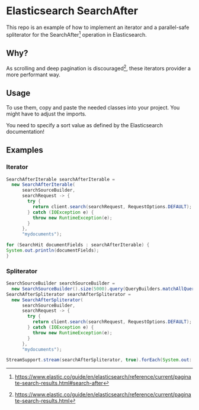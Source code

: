 # Elasticsearch SearchAfter
This repo is an example of how to implement an iterator and a parallel-safe spliterator for the
SearchAfter[^1] operation in Elasticsearch.

## Why?
As scrolling and deep pagination is discouraged[^2], these iterators provider a more performant way.


## Usage
To use them, copy and paste the needed classes into your project. You might have to adjust
the imports.

You need to specify a sort value as defined by the Elasticsearch documentation!

## Examples
### Iterator
```JAVA
SearchAfterIterable searchAfterIterable =
  new SearchAfterIterable(
      searchSourceBuilder,
      searchRequest -> {
        try {
          return client.search(searchRequest, RequestOptions.DEFAULT);
        } catch (IOException e) {
          throw new RuntimeException(e);
        }
      },
      "mydocuments");

for (SearchHit documentFields : searchAfterIterable) {
System.out.println(documentFields);
}
```

### Spliterator
```JAVA
SearchSourceBuilder searchSourceBuilder =
  new SearchSourceBuilder().size(5000).query(QueryBuilders.matchAllQuery()).sort("_id");
SearchAfterSpliterator searchAfterSpliterator =
  new SearchAfterSpliterator(
      searchSourceBuilder,
      searchRequest -> {
        try {
          return client.search(searchRequest, RequestOptions.DEFAULT);
        } catch (IOException e) {
          throw new RuntimeException(e);
        }
      },
      "mydocuments");

StreamSupport.stream(searchAfterSpliterator, true).forEach(System.out::println);
```
[^1]: https://www.elastic.co/guide/en/elasticsearch/reference/current/paginate-search-results.html#search-after
[^2]: https://www.elastic.co/guide/en/elasticsearch/reference/current/paginate-search-results.html